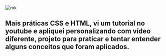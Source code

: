 

![mk](https://img.shields.io/badge/Made%20with-Markdown-1f425f.svg)


## Mais práticas CSS e HTML, vi um tutorial no youtube e apliquei personalizando com vídeo diferente, projeto para praticar e tentar entender alguns conceitos que foram aplicados.
#
